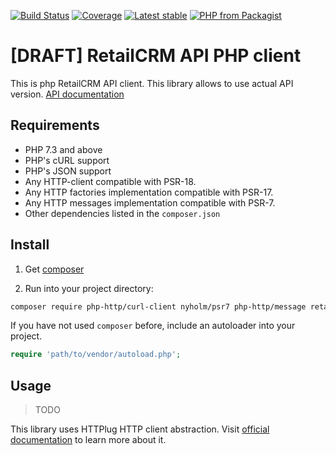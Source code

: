 [![Build Status](https://github.com/retailcrm/api-client-php/workflows/Continuous+Integration/badge.svg)](https://github.com/retailcrm/api-client-php/actions)
[![Coverage](https://img.shields.io/codecov/c/gh/retailcrm/api-client-php/master.svg?logo=codecov&logoColor=white)](https://codecov.io/gh/retailcrm/api-client-php)
[![Latest stable](https://img.shields.io/packagist/v/retailcrm/api-client-php.svg)](https://packagist.org/packages/retailcrm/api-client-php)
[![PHP from Packagist](https://img.shields.io/packagist/php-v/retailcrm/api-client-php.svg?logo=php&logoColor=white)](https://packagist.org/packages/retailcrm/api-client-php)


# [DRAFT] RetailCRM API PHP client

This is php RetailCRM API client. This library allows to use actual API version. [API documentation](http://retailcrm.github.io/api-client-php)

## Requirements

* PHP 7.3 and above
* PHP's cURL support
* PHP's JSON support
* Any HTTP-client compatible with PSR-18.  
* Any HTTP factories implementation compatible with PSR-17.  
* Any HTTP messages implementation compatible with PSR-7.  
* Other dependencies listed in the `composer.json`

## Install

1) Get [composer](https://getcomposer.org/download/)

2) Run into your project directory:
```bash
composer require php-http/curl-client nyholm/psr7 php-http/message retailcrm/api-client-php:"~6.0"
```

If you have not used `composer` before, include an autoloader into your project.
```php
require 'path/to/vendor/autoload.php';
```

## Usage

> TODO

This library uses HTTPlug HTTP client abstraction. Visit [official documentation](http://docs.php-http.org/en/latest/httplug/users.html) to learn more about it.
